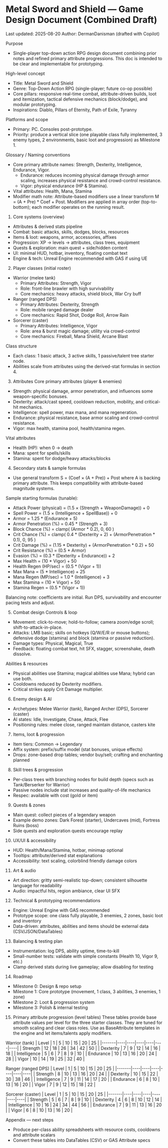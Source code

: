 # Metal Sword and Shield — Game Design Document (Combined Draft)

Last updated: 2025-08-20
Author: DermanDanisman (drafted with Copilot)

Purpose
- Single-player top-down action RPG design document combining prior notes and refined primary attribute progressions. This doc is intended to be clear and implementable for prototyping.

High-level concept
- Title: Metal Sword and Shield
- Genre: Top-Down Action RPG (single-player; future co-op possible)
- Core pillars: responsive real-time combat, attribute-driven builds, loot and itemization, tactical defensive mechanics (block/dodge), and modular prototyping.
- Inspirations: Diablo, Pillars of Eternity, Path of Exile, Tyranny

Platforms and scope
- Primary: PC. Consoles post-prototype.
- Priority: produce a vertical slice (one playable class fully implemented, 3 enemy types, 2 environments, basic loot and progression) as Milestone 1.

Glossary / Naming conventions
- Core primary attribute names: Strength, Dexterity, Intelligence, Endurance, Vigor.
  - Endurance: reduces incoming physical damage through armor scaling, increases physical resistance and crowd-control resistance.
  - Vigor: physical endurance (HP &amp; Stamina).
- Vital attributes: Health, Mana, Stamina
- Modifier math note: Attribute-based modifiers use a linear transform M = (A + Pre) * Coef + Post. Modifiers are applied in array order (top-to-bottom); each modifier operates on the running result.

1. Core systems (overview)
- Attributes &amp; derived stats pipeline
- Combat: basic attacks, skills, dodges, blocks, resources
- Items &amp; loot: weapons, armor, accessories, affixes
- Progression: XP → levels → attributes, class trees, equipment
- Quests &amp; exploration: main quest + side/hidden content
- UI: minimal HUD, hotbar, inventory, floating combat text
- Engine &amp; tech: Unreal Engine recommended with GAS if using UE

2. Player classes (initial roster)
- Warrior (melee tank)
  - Primary Attributes: Strength, Vigor
  - Role: front-line brawler with high survivability
  - Core mechanics: heavy attacks, shield block, War Cry buff
- Ranger (ranged DPS)
  - Primary Attributes: Dexterity, Strength
  - Role: mobile ranged damage dealer
  - Core mechanics: Rapid Shot, Dodge Roll, Arrow Rain
- Sorcerer (caster)
  - Primary Attributes: Intelligence, Vigor
  - Role: area &amp; burst magic damage; utility via crowd-control
  - Core mechanics: Fireball, Mana Shield, Arcane Blast

Class structure
- Each class: 1 basic attack, 3 active skills, 1 passive/talent tree starter node.
- Abilities scale from attributes using the derived-stat formulas in section 4.

3. Attributes
Core primary attributes (player &amp; enemies)
- Strength: physical damage, armor penetration, and influences some weapon-specific bonuses.
- Dexterity: attack/cast speed, cooldown reduction, mobility, and critical-hit mechanics.
- Intelligence: spell power, max mana, and mana regeneration.
- Endurance: physical resistance, base armor scaling and crowd-control resistance.
- Vigor: max health, stamina pool, health/stamina regen.

Vital attributes
- Health (HP): when 0 → death
- Mana: spent for spells/skills
- Stamina: spent for dodge/heavy attacks/blocks

4. Secondary stats &amp; sample formulas
- Use general transform S = (Coef × (A + Pre)) + Post where A is backing primary attribute. This keeps compatibility with attribute-based magnitude systems.

Sample starting formulas (tunable):
- Attack Power (physical) = (1.5 × (Strength + WeaponDamage)) + 0
- Spell Power = (1.5 × (Intelligence + SpellBase)) + 0
- Armor = 1.25 * (Endurance + 5)
- Armor Penetration (%) = 0.45 * (Strength + 3)
- Block Chance (%) = clamp( (Armor * 0.2), 0, 60 )
- Crit Chance (%) = clamp( 0.4 * (Dexterity + 2) + (ArmorPenetration * 0.1), 0, 95 )
- Crit Damage (%) = (1.15 * Dexterity) + (ArmorPenetration * 0.2) + 50
- Crit Resistance (%) = (0.5 * Armor)
- Evasion (%) = (0.3 * (Dexterity + Endurance)) + 2
- Max Health = (10 * Vigor) + 50
- Health Regen (HP/sec) = (0.5 * (Vigor + 1))
- Max Mana = (5 * Intelligence) + 25
- Mana Regen (MP/sec) = 1.0 * (Intelligence) + 3
- Max Stamina = (10 * Vigor) + 50
- Stamina Regen = (0.5 * (Vigor + 1))

Balancing note: coefficients are initial. Run DPS, survivability and encounter pacing tests and adjust.

5. Combat design
Controls &amp; loop
- Movement: click-to-move; hold-to-follow; camera zoom/edge scroll; shift-to-attack-in-place.
- Attacks: LMB basic; skills on hotkeys (Q/W/E/R or mouse buttons); defensive dodge (stamina) and block (stamina or passive reduction).
- Damage types: Physical, Magical, True
- Feedback: floating combat text, hit SFX, stagger, screenshake, death dissolve.

Abilities &amp; resources
- Physical abilities use Stamina; magical abilities use Mana; hybrid can use both.
- Cooldowns reduced by Dexterity modifiers.
- Critical strikes apply Crit Damage multiplier.

6. Enemy design &amp; AI
- Archetypes: Melee Warrior (tank), Ranged Archer (DPS), Sorcerer (caster)
- AI states: Idle, Investigate, Chase, Attack, Flee
- Positioning rules: melee close, ranged maintain distance, casters kite

7. Items, loot &amp; progression
- Item tiers: Common → Legendary
- Affix system: prefix/suffix model (stat bonuses, unique effects)
- Drops: zone-based drop tables; vendor buy/sell; crafting and enchanting planned

8. Skill trees &amp; progression
- Per-class trees with branching nodes for build depth (specs such as Tank/Berserker for Warrior)
- Passive nodes include stat increases and quality-of-life mechanics
- Respec: available with cost (gold or item)

9. Quests &amp; zones
- Main quest: collect pieces of a legendary weapon
- Example demo zones: Dark Forest (starter), Undercaves (mid), Fortress Ruins (boss)
- Side quests and exploration quests encourage replay

10. UX/UI &amp; accessibility
- HUD: Health/Mana/Stamina, hotbar, minimap optional
- Tooltips: attribute/derived stat explanations
- Accessibility: text scaling, colorblind friendly damage colors

11. Art &amp; audio
- Art direction: gritty semi-realistic top-down; consistent silhouette language for readability
- Audio: impactful hits, region ambiance, clear UI SFX

12. Technical &amp; prototyping recommendations
- Engine: Unreal Engine with GAS recommended
- Prototype scope: one class fully playable, 3 enemies, 2 zones, basic loot and inventory
- Data-driven: attributes, abilities and items should be external data (CSV/JSON/DataTables)

13. Balancing &amp; testing plan
- Instrumentation: log DPS, ability uptime, time-to-kill
- Small-number tests: validate with simple constants (Health 10, Vigor 9, etc.)
- Clamp derived stats during live gameplay; allow disabling for testing

14. Roadmap
- Milestone 0: Design &amp; repo setup
- Milestone 1: Core prototype (movement, 1 class, 3 abilities, 3 enemies, 1 zone)
- Milestone 2: Loot &amp; progression system
- Milestone 3: Polish &amp; internal testing

15. Primary attribute progression (level tables)
These tables provide base attribute values per level for the three starter classes. They are tuned for smooth scaling and clear class roles. Use as BaseAttribute templates in the engine and let items/talents apply modifiers.

Warrior (tank)
| Level | 1  | 5  | 10 | 15 | 20 | 25 |
|-------|----|----|----|----|----|----|
| Strength | 12 | 18 | 26 | 34 | 42 | 50 |
| Dexterity | 7 | 9 | 12 | 14 | 16 | 18 |
| Intelligence | 5 | 6 | 7 | 8 | 9 | 10 |
| Endurance | 10 | 13 | 16 | 20 | 24 | 28 |
| Vigor | 10 | 14 | 19 | 25 | 32 | 40 |

Ranger (ranged DPS)
| Level | 1  | 5  | 10 | 15 | 20 | 25 |
|-------|----|----|----|----|----|----|
| Strength | 8 | 10 | 13 | 16 | 20 | 24 |
| Dexterity | 10 | 15 | 22 | 30 | 38 | 46 |
| Intelligence | 7 | 9 | 11 | 14 | 17 | 20 |
| Endurance | 6 | 8 | 10 | 13 | 16 | 20 |
| Vigor | 7 | 9 | 12 | 15 | 18 | 22 |

Sorcerer (caster)
| Level | 1  | 5  | 10 | 15 | 20 | 25 |
|-------|----|----|----|----|----|----|
| Strength | 5 | 6 | 7 | 8 | 9 | 10 |
| Dexterity | 4 | 6 | 8 | 10 | 12 | 14 |
| Intelligence | 10 | 16 | 24 | 34 | 44 | 56 |
| Endurance | 7 | 9 | 11 | 13 | 16 | 20 |
| Vigor | 6 | 8 | 10 | 13 | 16 | 20 |

Appendix — next steps
- Produce per-class ability spreadsheets with resource costs, cooldowns and attribute scalars
- Convert these tables into DataTables (CSV) or GAS Attribute specs